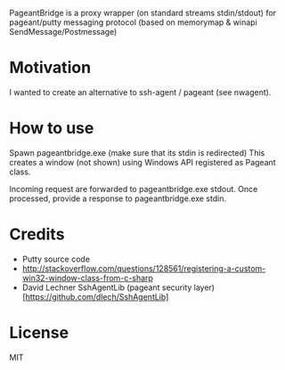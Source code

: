 PageantBridge is a proxy wrapper (on standard streams stdin/stdout) for pageant/putty messaging protocol (based on memorymap & winapi SendMessage/Postmessage)

# Motivation
I wanted to create an alternative to ssh-agent / pageant (see nwagent).

# How to use
Spawn pageantbridge.exe (make sure that its stdin is redirected)
This creates a window (not shown) using Windows API registered as Pageant class.

Incoming request are forwarded to pageantbridge.exe stdout.
Once processed, provide a response to pageantbridge.exe stdin.

# Credits
* Putty source code
* http://stackoverflow.com/questions/128561/registering-a-custom-win32-window-class-from-c-sharp
* David Lechner SshAgentLib (pageant security layer) [https://github.com/dlech/SshAgentLib]


# License

MIT